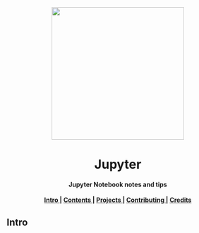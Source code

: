 
<div align = 'center'>
  <img  src='https://user-images.githubusercontent.com/75224625/114259319-68afc200-99a3-11eb-9230-fc20fe66d32b.png' width= 300>
</div>

<h1 align='center'> Jupyter</h1>

<h4 align='center'>Jupyter Notebook notes and tips </h4>


<p align= 'center'> 
  <b>
    <a href ='#intro' > Intro </a>|
    <a href ='#contents' > Contents </a>|
    <a href ='#project' > Projects </a>|
    <a href ='#contribute'>Contributing </a>|
    <a href ='#credits' > Credits </a>
  </b>
</p>

<h2>
  <a name="intro">Intro </a> 

